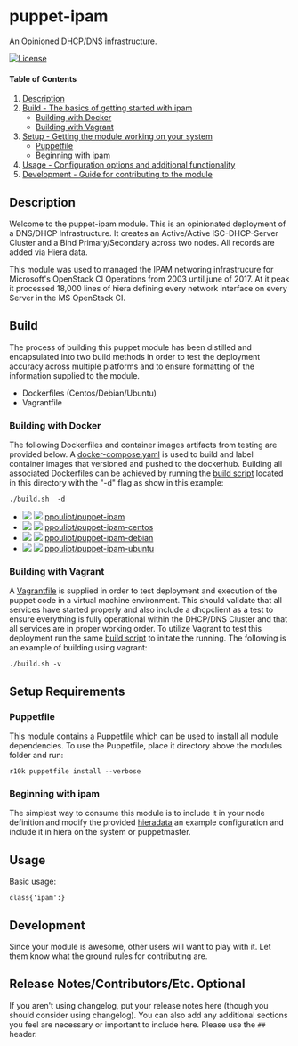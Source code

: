 
# puppet-ipam

An Opinioned DHCP/DNS infrastructure.

[![License](https://img.shields.io/github/license/ppouliot/puppet-ipam.svg)](https://github.com/ppouliot/puppet-ipam/blob/master/LICENSE)

#### Table of Contents

1. [Description](#description)
2. [Build - The basics of getting started with ipam](#build)
    * [Building with Docker](#building-with-docker)
    * [Building with Vagrant](#building-with-vagrant)
3. [Setup - Getting the module working on your system](setup-requirements)
    * [Puppetfile](#puppetfile)
    * [Beginning with ipam](#beginning-with-ipam)
4. [Usage - Configuration options and additional functionality](#usage)
5. [Development - Guide for contributing to the module](#development)

## Description
Welcome to the puppet-ipam module.  This is an opinionated deployment of a DNS/DHCP Infrastructure.
It creates an Active/Active ISC-DHCP-Server Cluster and a Bind Primary/Secondary across two nodes.
All records are added via Hiera data.

This module was used to managed the IPAM networing infrastrucure for Microsoft's OpenStack CI Operations
from 2003 until june of 2017.  At it peak it processed 18,000 lines of hiera defining every network interface 
on every Server in the MS OpenStack CI.

## Build 
The process of building this puppet module has been distilled and encapsulated into two build methods in order to test the deployment
accuracy across multiple platforms and to ensure formatting of the information supplied to the module.
  
  * Dockerfiles (Centos/Debian/Ubuntu)
  * Vagrantfile

### Building with Docker

The following Dockerfiles and container images artifacts from testing are provided below.  A [docker-compose.yaml](./docker-compose.yaml) is 
used to build and label container images that versioned and pushed to the dockerhub.  Building all associated Dockerfiles can be achieved
by running the [build script](./build.sh) located in this directory with the "-d" flag as show in this example:

```
./build.sh  -d
```


* [![](https://images.microbadger.com/badges/image/ppouliot/puppet-ipam.svg)](https://microbadger.com/images/ppouliot/puppet-ipam) [![](https://images.microbadger.com/badges/version/ppouliot/puppet-ipam.svg)](https://microbadger.com/images/ppouliot/puppet-ipam) [ppouliot/puppet-ipam](./Dockerfile)
* [![](https://images.microbadger.com/badges/image/ppouliot/puppet-ipam-centos.svg)](https://microbadger.com/images/ppouliot/puppet-ipam-centos) [![](https://images.microbadger.com/badges/version/ppouliot/puppet-ipam.svg)](https://microbadger.com/images/ppouliot/puppet-ipam-centos) [ppouliot/puppet-ipam-centos](./Dockerfile.centos)
* [![](https://images.microbadger.com/badges/image/ppouliot/puppet-ipam-debian.svg)](https://microbadger.com/images/ppouliot/puppet-ipam-debian) [![](https://images.microbadger.com/badges/version/ppouliot/puppet-ipam.svg)](https://microbadger.com/images/ppouliot/puppet-ipam-debian) [ppouliot/puppet-ipam-debian](./Dockerfile.debian)
* [![](https://images.microbadger.com/badges/image/ppouliot/puppet-ipam-ubuntu.svg)](https://microbadger.com/images/ppouliot/puppet-ipam-ubuntu) [![](https://images.microbadger.com/badges/version/ppouliot/puppet-ipam.svg)](https://microbadger.com/images/ppouliot/puppet-ipam-ubuntu) [ppouliot/puppet-ipam-ubuntu](./Dockerfile.ubuntu)

### Building with Vagrant
A [Vagrantfile](./Vagrantfile) is supplied in order to test deployment and execution of the puppet code in a virtual machine environment.
This should validate that all services have started properly and also include a dhcpclient as a test to ensure everything 
is fully operational within the DHCP/DNS Cluster and that all services are in proper working order. To utilize Vagrant to test
this deployment run the same [build script](./build.sh) to initate the running.  The following is an example of building using vagrant:

``` 
./build.sh -v
```

## Setup Requirements
### Puppetfile

This module contains a [Puppetfile](./Puppetfile) which can be used to install all module dependencies.
To use the Puppetfile, place it directory above the modules folder and run:
```
r10k puppetfile install --verbose
```

### Beginning with ipam  

The simplest way to consume this module is to include it in your node definition and modify the provided [hieradata](./files/hiera)
an example configuration and include it in hiera on the system or puppetmaster.

## Usage
Basic usage:

```
class{'ipam':}
```


## Development

Since your module is awesome, other users will want to play with it. Let them know what the ground rules for contributing are.

## Release Notes/Contributors/Etc. **Optional**

If you aren't using changelog, put your release notes here (though you should consider using changelog). You can also add any additional sections you feel are necessary or important to include here. Please use the `## ` header. 

